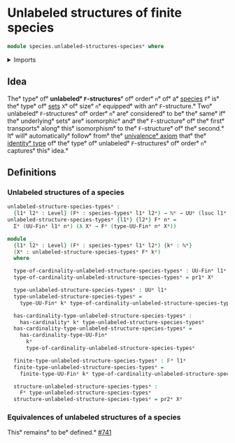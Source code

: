 # Unlabeled structures of finite species

```agda
module species.unlabeled-structures-speciesᵉ where
```

<details><summary>Imports</summary>

```agda
open import elementary-number-theory.natural-numbersᵉ

open import foundation.dependent-pair-typesᵉ
open import foundation.universe-levelsᵉ

open import species.species-of-typesᵉ

open import univalent-combinatorics.finite-typesᵉ
```

</details>

## Idea

Theᵉ typeᵉ ofᵉ **unlabeledᵉ `F`-structures**ᵉ ofᵉ orderᵉ `n`ᵉ ofᵉ aᵉ
[species](species.species-of-types.mdᵉ) `F`ᵉ isᵉ theᵉ typeᵉ ofᵉ
[sets](foundation-core.sets.mdᵉ) `X`ᵉ ofᵉ sizeᵉ `n`ᵉ equippedᵉ with anᵉ `F`-structure.ᵉ
Twoᵉ unlabeledᵉ `F`-structuresᵉ ofᵉ orderᵉ `n`ᵉ areᵉ consideredᵉ to beᵉ theᵉ sameᵉ ifᵉ theᵉ
underlyingᵉ setsᵉ areᵉ isomorphicᵉ andᵉ theᵉ `F`-structureᵉ ofᵉ theᵉ firstᵉ transportsᵉ
alongᵉ thisᵉ isomorphismᵉ to theᵉ `F`-structureᵉ ofᵉ theᵉ second.ᵉ Itᵉ willᵉ automaticallyᵉ
followᵉ fromᵉ theᵉ [univalenceᵉ axiom](foundation.univalence.mdᵉ) thatᵉ theᵉ
[identityᵉ type](foundation-core.identity-types.mdᵉ) ofᵉ theᵉ typeᵉ ofᵉ unlabeledᵉ
`F`-structuresᵉ ofᵉ orderᵉ `n`ᵉ capturesᵉ thisᵉ idea.ᵉ

## Definitions

### Unlabeled structures of a species

```agda
unlabeled-structure-species-typesᵉ :
  {l1ᵉ l2ᵉ : Level} (Fᵉ : species-typesᵉ l1ᵉ l2ᵉ) → ℕᵉ → UUᵉ (lsuc l1ᵉ ⊔ l2ᵉ)
unlabeled-structure-species-typesᵉ {l1ᵉ} {l2ᵉ} Fᵉ nᵉ =
  Σᵉ (UU-Finᵉ l1ᵉ nᵉ) (λ Xᵉ → Fᵉ (type-UU-Finᵉ nᵉ Xᵉ))

module _
  {l1ᵉ l2ᵉ : Level} (Fᵉ : species-typesᵉ l1ᵉ l2ᵉ) {kᵉ : ℕᵉ}
  (Xᵉ : unlabeled-structure-species-typesᵉ Fᵉ kᵉ)
  where

  type-of-cardinality-unlabeled-structure-species-typesᵉ : UU-Finᵉ l1ᵉ kᵉ
  type-of-cardinality-unlabeled-structure-species-typesᵉ = pr1ᵉ Xᵉ

  type-unlabeled-structure-species-typesᵉ : UUᵉ l1ᵉ
  type-unlabeled-structure-species-typesᵉ =
    type-UU-Finᵉ kᵉ type-of-cardinality-unlabeled-structure-species-typesᵉ

  has-cardinality-type-unlabeled-structure-species-typesᵉ :
    has-cardinalityᵉ kᵉ type-unlabeled-structure-species-typesᵉ
  has-cardinality-type-unlabeled-structure-species-typesᵉ =
    has-cardinality-type-UU-Finᵉ
      kᵉ
      type-of-cardinality-unlabeled-structure-species-typesᵉ

  finite-type-unlabeled-structure-species-typesᵉ : 𝔽ᵉ l1ᵉ
  finite-type-unlabeled-structure-species-typesᵉ =
    finite-type-UU-Finᵉ kᵉ type-of-cardinality-unlabeled-structure-species-typesᵉ

  structure-unlabeled-structure-species-typesᵉ :
    Fᵉ type-unlabeled-structure-species-typesᵉ
  structure-unlabeled-structure-species-typesᵉ = pr2ᵉ Xᵉ
```

### Equivalences of unlabeled structures of a species

Thisᵉ remainsᵉ to beᵉ defined.ᵉ
[#741](https://github.com/UniMath/agda-unimath/issues/741ᵉ)